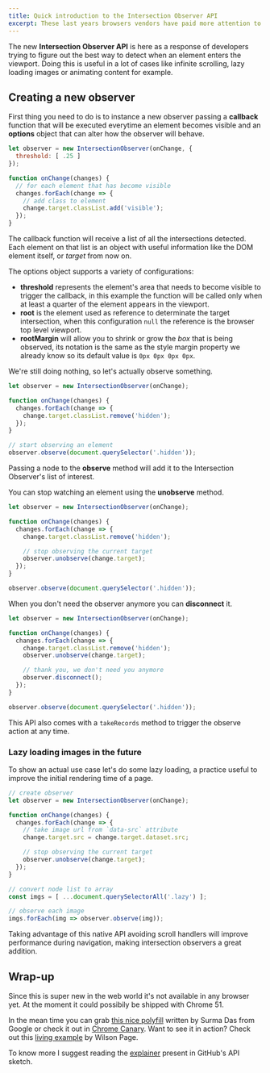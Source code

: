 ```yaml
---
title: Quick introduction to the Intersection Observer API
excerpt: These last years browsers vendors have paid more attention to the riddles developers were trying to solve to implement native and more performant solutions.
---
```


The new **Intersection Observer API** is here as a response of developers trying to figure out the best way to detect when an element enters the viewport. Doing this is useful in a lot of cases like infinite scrolling, lazy loading images or animating content for example.

## Creating a new observer

First thing you need to do is to instance a new observer passing a **callback** function that will be executed everytime an element becomes visible and an **options** object that can alter how the observer will behave.

```js
let observer = new IntersectionObserver(onChange, {
  threshold: [ .25 ]
});

function onChange(changes) {
  // for each element that has become visible
  changes.forEach(change => {
    // add class to element
    change.target.classList.add('visible');
  });
}
```

The callback function will receive a list of all the intersections detected. Each element on that list is an object with useful information like the DOM element itself, or *target* from now on.

The options object supports a variety of configurations:

- **threshold** represents the element's area that needs to become visible to trigger the callback, in this example the function will be called only when at least a quarter of the element appears in the viewport.
- **root** is the element used as reference to determinate the target intersection, when this configuration `null` the reference is the browser top level viewport.
- **rootMargin** will allow you to shrink or grow the *box* that is being observed, its notation is the same as the style margin property we already know so its default value is `0px 0px 0px 0px`.

We're still doing nothing, so let's actually observe something.

```js
let observer = new IntersectionObserver(onChange);

function onChange(changes) {
  changes.forEach(change => {
    change.target.classList.remove('hidden');
  });
}

// start observing an element
observer.observe(document.querySelector('.hidden'));
```

Passing a node to the **observe** method will add it to the Intersection Observer's list of interest.

You can stop watching an element using the **unobserve** method.

```js
let observer = new IntersectionObserver(onChange);

function onChange(changes) {
  changes.forEach(change => {
    change.target.classList.remove('hidden');

    // stop observing the current target
    observer.unobserve(change.target);
  });
}

observer.observe(document.querySelector('.hidden'));
```

When you don't need the observer anymore you can **disconnect** it.

```js
let observer = new IntersectionObserver(onChange);

function onChange(changes) {
  changes.forEach(change => {
    change.target.classList.remove('hidden');
    observer.unobserve(change.target);

    // thank you, we don't need you anymore
    observer.disconnect();
  });
}

observer.observe(document.querySelector('.hidden'));
```

This API also comes with a `takeRecords` method to trigger the observe action at any time.

### Lazy loading images in the future

To show an actual use case let's do some lazy loading, a practice useful to improve the initial rendering time of a page.

```js
// create observer
let observer = new IntersectionObserver(onChange);

function onChange(changes) {
  changes.forEach(change => {
    // take image url from `data-src` attribute
    change.target.src = change.target.dataset.src;

    // stop observing the current target
    observer.unobserve(change.target);
  });
}

// convert node list to array
const imgs = [ ...document.querySelectorAll('.lazy') ];

// observe each image
imgs.forEach(img => observer.observe(img));
```

Taking advantage of this native API avoiding scroll handlers will improve performance during navigation, making intersection observers a great addition.

## Wrap-up

Since this is super new in the web world it's not available in any browser yet. At the moment it could possibily be shipped with Chrome 51.

In the mean time you can grab [this nice polyfill][1] written by Surma Das from Google or check it out in [Chrome Canary][2]. Want to see it in action? Check out this [living example][3] by Wilson Page.

To know more I suggest reading the [explainer][4] present in GitHub's API sketch.

[1]: https://github.com/surma-dump/IntersectionObserver/blob/polyfill/polyfill/intersectionobserver-polyfill.js
[2]: https://www.google.es/chrome/browser/canary.html
[3]: http://wilsonpage.github.io/in-sixty/intersection-observer/
[4]: https://github.com/WICG/IntersectionObserver/blob/gh-pages/explainer.md
